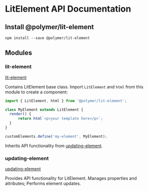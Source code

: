 # LitElement API Documentation

## Install @polymer/lit-element

```
npm install --save @polymer/lit-element
```

## Modules

### lit-element

[lit-element](/api/modules/_lit_element_.html)

Contains LitElement base class. Import `LitElement` and `html` from this module to create a component:

```js
import { LitElement, html } from '@polymer/lit-element';

class MyElement extends LitElement {
  render() {
      return html`<p>your template here</p>`;
  }
}

customElements.define('my-element', MyElement);
```

Inherits API functionality from [updating-element](#updating-element).

### updating-element

[updating-element](/api/modules/_lib_updating_element_.html)

Provides API functionality for LitElement. Manages properties and attributes; Performs element updates.

